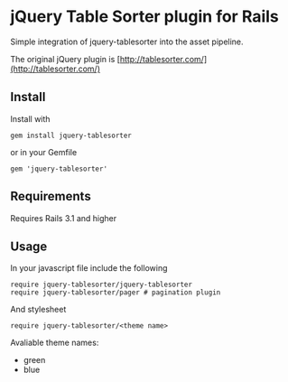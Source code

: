 jQuery Table Sorter plugin for Rails
===

Simple integration of jquery-tablesorter into the asset pipeline.

The original jQuery plugin is [http://tablesorter.com/](http://tablesorter.com/)

Install
---
Install with

	gem install jquery-tablesorter

or in your Gemfile

	gem 'jquery-tablesorter'

Requirements
---

Requires Rails 3.1 and higher

Usage
---

In your javascript file include the following

	require jquery-tablesorter/jquery-tablesorter
	require jquery-tablesorter/pager # pagination plugin


And stylesheet

	require jquery-tablesorter/<theme name>

Avaliable theme names:

* green
* blue